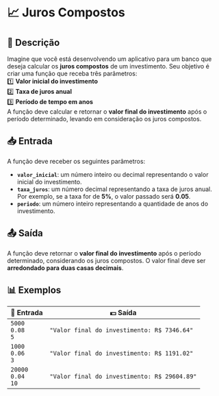 # 📈 Juros Compostos 

## 📌 Descrição

Imagine que você está desenvolvendo um aplicativo para um banco que deseja calcular os **juros compostos** de um investimento. Seu objetivo é criar uma função que receba três parâmetros:  
1️⃣ **Valor inicial do investimento**  
2️⃣ **Taxa de juros anual**  
3️⃣ **Período de tempo em anos**  
A função deve calcular e retornar o **valor final do investimento** após o período determinado, levando em consideração os juros compostos. 

## 📥 Entrada
A função deve receber os seguintes parâmetros:
- **`valor_inicial`**: um número inteiro ou decimal representando o valor inicial do investimento. 
- **`taxa_juros`**: um número decimal representando a taxa de juros anual. Por exemplo, se a taxa for de **5%**, o valor passado será **0.05**. 
- **`periodo`**: um número inteiro representando a quantidade de anos do investimento. 

## 📤 Saída
A função deve retornar o **valor final do investimento** após o período determinado, considerando os juros compostos. O valor final deve ser **arredondado para duas casas decimais**. 

## 📊 Exemplos
| 🏦 Entrada | 💵 Saída |
|------------|---------|
| `5000` <br> `0.08` <br> `5` | `"Valor final do investimento: R$ 7346.64"` |
| `1000` <br> `0.06` <br> `3` | `"Valor final do investimento: R$ 1191.02"` |
| `20000` <br> `0.04` <br> `10` | `"Valor final do investimento: R$ 29604.89"` |

